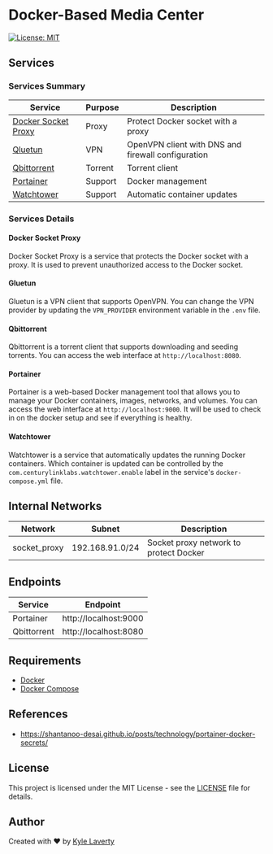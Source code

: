 # Docker-Based Media Center

[![License: MIT](https://img.shields.io/badge/License-MIT-yellow.svg)](https://github.com/kylelaverty/docker-media-center/blob/main/LICENSE)

## Services

### Services Summary

| Service                                                                        | Purpose | Description                                        |
| ------------------------------------------------------------------------------ | ------- | -------------------------------------------------- |
| [Docker Socket Proxy](https://docs.linuxserver.io/images/docker-socket-proxy/) | Proxy   | Protect Docker socket with a proxy                 |
| [Qluetun](https://github.com/qdm12/gluetun)                                    | VPN     | OpenVPN client with DNS and firewall configuration |
| [Qbittorrent](https://www.qbittorrent.org/)                                    | Torrent | Torrent client                                     |
| [Portainer](https://www.portainer.io/)                                         | Support | Docker management                                  |
| [Watchtower](https://containrrr.dev/watchtower/)                               | Support | Automatic container updates                        |

### Services Details

#### Docker Socket Proxy

Docker Socket Proxy is a service that protects the Docker socket with a proxy. It is used to prevent unauthorized access to the Docker socket.

#### Gluetun

Gluetun is a VPN client that supports OpenVPN. You can change the VPN provider by updating the `VPN_PROVIDER` environment variable in the `.env` file.

#### Qbittorrent

Qbittorrent is a torrent client that supports downloading and seeding torrents. You can access the web interface at `http://localhost:8080`.

#### Portainer

Portainer is a web-based Docker management tool that allows you to manage your Docker containers, images, networks, and volumes. You can access the web interface at `http://localhost:9000`. It will be used to check in on the docker setup and see if everything is healthy.

#### Watchtower

Watchtower is a service that automatically updates the running Docker containers. Which container is updated can be controlled by the `com.centurylinklabs.watchtower.enable` label in the service's `docker-compose.yml` file.

## Internal Networks

| Network      | Subnet          | Description                            |
| ------------ | --------------- | -------------------------------------- |
| socket_proxy | 192.168.91.0/24 | Socket proxy network to protect Docker |

## Endpoints

| Service     | Endpoint              |
| ----------- | --------------------- |
| Portainer   | http://localhost:9000 |
| Qbittorrent | http://localhost:8080 |

## Requirements

- [Docker](https://docs.docker.com/engine/install/)
- [Docker Compose](https://docs.docker.com/compose/install/)

## References

- https://shantanoo-desai.github.io/posts/technology/portainer-docker-secrets/

## License

This project is licensed under the MIT License - see the [LICENSE](LICENSE) file for details.

## Author

Created with :heart: by [Kyle Laverty](https://github.com/kylelaverty)

